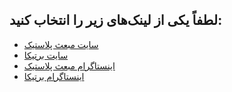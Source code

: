 <!DOCTYPE html>
<html lang="fa">
<head>
    <meta charset="UTF-8">
</head>
<body>
    <h2>لطفاً یکی از لینک‌های زیر را انتخاب کنید:</h2>
    <ul>
        <li><a href="https://mabasplastic.ir" target="_blank">سایت مبعث پلاستیک</a></li>
        <li><a href="https://bertika.co" target="_blank">سایت برتیکا</a></li>
        <li><a href="https://www.instagram.com/mabasplastic?igsh=NG55eGI1MjJkY2dz" target="_blank">اینستاگرام مبعث پلاستیک</a></li>
        <li><a href="https://www.instagram.com/bertika_co?igsh=MXV3a2ZidHk5cHZkOA==" target="_blank">اینستاگرام برتیکا</a></li>
    </ul>
</body>
</html>
